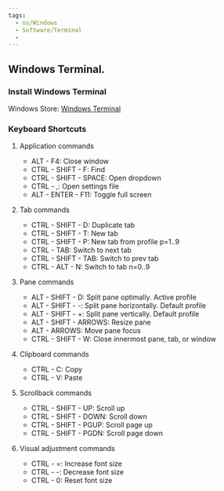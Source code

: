 ```yaml
---
tags:
  - os/Windows
  - Software/Terminal
  - 
---
```

## Windows Terminal.
### Install Windows Terminal
Windows Store: [Windows Terminal](https://aka.ms/terminal)
### Keyboard Shortcuts

1. Applic­ation commands
    - ALT - F4: Close window
    - CTRL - S­HIFT - F: Find
    - CTRL - S­HIF­T - SPACE: Open dropdown
    - CTRL - ,: Open settings file
    - ALT - ENTER - F11: Toggle full screen

2. Tab commands
    - CTRL - S­HIFT - D: Duplicate tab
    - CTRL - S­HIFT - T: New tab
    - CTRL - S­HIFT - P: New tab from profile p=1..9
    - CTRL - TAB: Switch to next tab
    - CTRL - S­HIF­T - TAB: Switch to prev tab
    - CTRL - ALT - N: Switch to tab n=0..9

3. Pane commands
    - ALT - SH­IFT - D: Split pane optimally. Active profile
    - ALT - SH­IFT -  -: Split pane horizontally. Default profile
    - ALT - SH­IFT - +: Split pane vertically. Default profile
    - ALT - SHIFT - ARROWS: Resize pane
    - ALT - ARROWS: Move pane focus
    - CTRL - S­HIFT - W: Close innermost pane, tab, or window

4. Clipboard commands
    - CTRL - C: Copy
    - CTRL - V: Paste

5. Scrollback commands
    - CTRL - S­HIFT - UP: Scroll up
    - CTRL - S­HIF­T - DOWN: Scroll down
    - CTRL - S­HIF­T - PGUP: Scroll page up
    - CTRL - S­HIF­T - PGDN: Scroll page down
6. Visual adjustment commands
    - CTRL - =: Increase font size
    - CTRL -  -: Decrease font size
    - CTRL - 0: Reset font size
